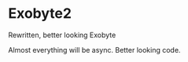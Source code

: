 # Exobyte2
Rewritten, better looking Exobyte

Almost everything will be async. Better looking code. 
